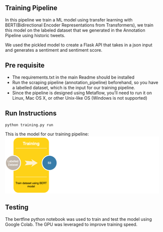 
## Training Pipeline 

In this pipeline we train a ML model using transfer learning with BERT(Bidirectional Encoder Representations from Transformers), we train this model on the labeled dataset that we generated in the Annotation Pipeline using historic tweets. 

We used the pickled model to create a Flask API that takes in a json input and generates a sentiment and sentiment score.

## Pre requisite

- The requirements.txt in the main Readme should be installed
- Run the scraping pipeline (annotation_pipeline) beforehand, so you have a labelled dataset, which is the input for our training pipeline.
- Since the pipeline is designed using Metaflow, you'll need to run it on Linux, Mac OS X, or other Unix-like OS (Windows is not supported)

## Run Instructions 

```
python training.py run
```

This is the model for our training pipeline:
![alt text](https://github.com/SidNimbalkar/CSYE7245FinalProject/blob/master/Images/pip2.png)


## Testing 

The bertfine python notebook was used to train and test the model using Google Colab. The GPU was leveraged to improve training speed.

